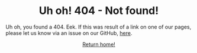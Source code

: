 <link rel="stylesheet" href="https://license.mrmagicpie.xyz/custom-assets/style.css">
<!-- ---
permalink: /404.html
--- -->

<h1 align="center">Uh oh! 404 - Not found!</h1>

Uh oh, you found a 404. Eek. If this was result of a link on one of our pages, please let us know via an issue on our GitHub, [here](https://github.com/boisbot/boiscode/issues).

<p align="center"><a href="https://legal.bois-bot.tech/" class="button">Return home!</a></p>
